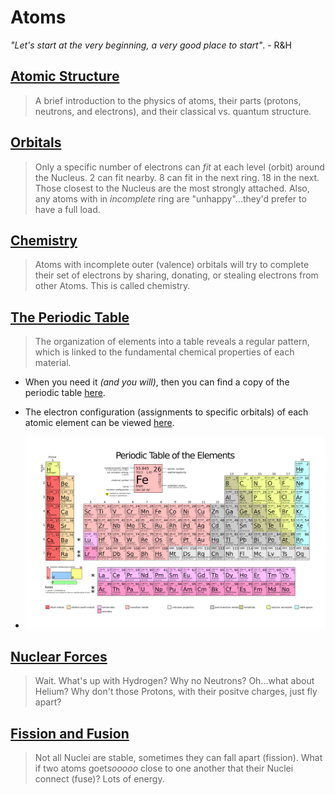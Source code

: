 # Atoms
*"Let's start at the very beginning, a very good place to start"*. - R&H

## [Atomic Structure](https://vimeo.com/1000458082)
> A brief introduction to the physics of atoms, their parts (protons, neutrons, and electrons), and their classical vs. quantum structure.

## [Orbitals](https://vimeo.com/??????)
> Only a specific number of electrons can *fit* at each level (orbit) around the Nucleus. 2 can fit nearby. 8 can fit in the next ring. 18 in the next. Those closest to the Nucleus are the most strongly attached. Also, any atoms with in *incomplete* ring are "unhappy"...they'd prefer to have a full load.

## [Chemistry](https://vimeo.com/??????)
> Atoms with incomplete outer (valence) orbitals will try to complete their set of electrons by sharing, donating, or stealing electrons from other Atoms. This is called chemistry.

## [The Periodic Table](https://vimeo.com/1000458082)
> The organization of elements into a table reveals a regular pattern, which is linked to the fundamental chemical properties of each material.
- When you need it *(and you will)*, then you can find a copy of the periodic table [here](_data/images/periodic_table.png).
+ The electron configuration (assignments to specific orbitals) of each atomic element can be viewed [here](https://en.wikipedia.org/wiki/Electron_configurations_of_the_elements_(data_page)). 
* ![The Periodic Table:600](_data/images/periodic_table.png)

## [Nuclear Forces](https://vimeo.com/??????)
> Wait. What's up with Hydrogen? Why no Neutrons? Oh...what about Helium? Why don't those Protons, with their positve charges, just fly apart?

## [Fission and Fusion](https://vimeo.com/??????)
> Not all Nuclei are stable, sometimes they can fall apart (fission). What if two atoms goet*sooooo* close to one another that their Nuclei connect (fuse)? Lots of energy.
